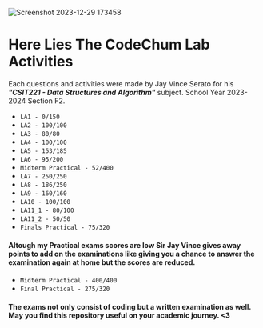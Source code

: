 ![Screenshot 2023-12-29 173458](https://github.com/kwiruu/CSIT221_DSA/assets/146981406/45d0225a-6d97-4214-95f7-a64ef2613930)


# Here Lies The CodeChum Lab Activities
 Each questions and activities were made by Jay Vince Serato for his ***"CSIT221 - Data Structures and Algorithm"*** subject.
School Year 2023-2024 Section F2.
* ```LA1 - 0/150```
* ```LA2 - 100/100``` 
* ```LA3 - 80/80``` 
* ```LA4 - 100/100``` 
* ```LA5 - 153/185``` 
* ```LA6 - 95/200```
* ```Midterm Practical - 52/400```
* ```LA7 - 250/250```
* ```LA8 - 186/250```
* ```LA9 - 160/160```
* ```LA10 - 100/100```
* ```LA11_1 - 80/100```
* ```LA11_2 - 50/50```
* ```Finals Practical - 75/320```

#### Altough my Practical exams scores are low Sir Jay Vince gives away points to add on the examinations like giving you a chance to answer the examination again at home but the scores are reduced.

* ```Midterm Practical - 400/400```
* ```Final Practical - 275/320```


#### The exams not only consist of coding but a written examination as well. May you find this repository useful on your academic journey. <3
